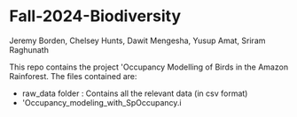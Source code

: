 # Fall-2024-Biodiversity

Jeremy Borden, Chelsey Hunts, Dawit Mengesha, Yusup Amat, Sriram Raghunath

This repo contains the project 'Occupancy Modelling of Birds in the Amazon Rainforest.
The files contained are:

- raw_data folder : Contains all the relevant data (in csv format)
- 'Occupancy_modeling_with_SpOccupancy.i

















